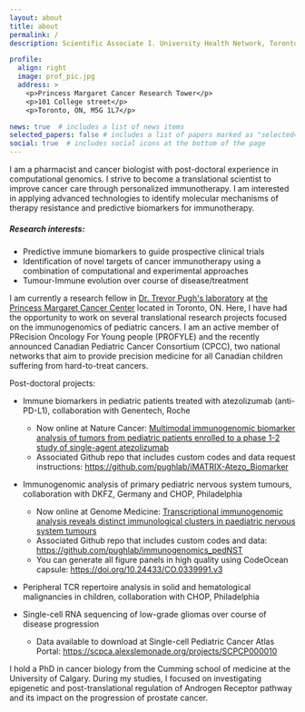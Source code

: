 ```yaml
---
layout: about
title: about
permalink: /
description: Scientific Associate I. University Health Network, Toronto, ON.

profile:
  align: right
  image: prof_pic.jpg
  address: >
    <p>Princess Margaret Cancer Research Tower</p>
    <p>101 College street</p>
    <p>Toronto, ON, M5G 1L7</p>

news: true  # includes a list of news items
selected_papers: false # includes a list of papers marked as "selected={true}"
social: true  # includes social icons at the bottom of the page
---
```

I am a pharmacist and cancer biologist with post-doctoral experience in computational genomics. I strive to become a translational scientist to improve cancer care through personalized immunotherapy. I am interested in applying advanced technologies to identify molecular mechanisms of therapy resistance and predictive biomarkers for immunotherapy. 

##### Research interests:

* Predictive immune biomarkers to guide prospective clinical trials
* Identification of novel targets of cancer immunotherapy using a combination of computational and experimental approaches
* Tumour-Immune evolution over course of disease/treatment

I am currently a research fellow in <a href="http://pughlab.org/">Dr. Trevor Pugh's laboratory</a> at <a href="https://www.uhn.ca/PrincessMargaret/"> the Princess Margaret Cancer Center</a> located in Toronto, ON. Here, I have had the opportunity to work on several translational research projects focused on the immunogenomics of pediatric cancers. I am an active member of PRecision Oncology For Young people (PROFYLE) and the recently announced Canadian Pediatric Cancer Consortium (CPCC), two national networks that aim to provide precision medicine for all Canadian children suffering from hard-to-treat cancers. 

Post-doctoral projects:

* Immune biomarkers in pediatric patients treated with atezolizumab (anti-PD-L1), collaboration with Genentech, Roche
  * Now online at Nature Cancer: <a href="https://www.nature.com/articles/s43018-023-00534-x">Multimodal immunogenomic biomarker analysis of tumors from pediatric patients enrolled to a phase 1-2 study of single-agent atezolizumab</a>
  * Associated Github repo that includes custom codes and data request instructions: https://github.com/pughlab/iMATRIX-Atezo_Biomarker 
* Immunogenomic analysis of primary pediatric nervous system tumours, collaboration with DKFZ, Germany and CHOP, Philadelphia
  * Now online at Genome Medicine: <a href="https://genomemedicine.biomedcentral.com/articles/10.1186/s13073-023-01219-x#Abs1">Transcriptional immunogenomic analysis reveals distinct immunological clusters in paediatric nervous system tumours</a>
  * Associated Github repo that includes custom codes and data: <a href="https://github.com/pughlab/immunogenomics_pedNST">https://github.com/pughlab/immunogenomics_pedNST</a>
  * You can generate all figure panels in high quality using CodeOcean capsule: <a href="https://doi.org/10.24433/CO.0339991.v3">https://doi.org/10.24433/CO.0339991.v3</a>

* Peripheral TCR repertoire analysis in solid and hematological malignancies in children, collaboration with CHOP, Philadelphia
* Single-cell RNA sequencing of low-grade gliomas over course of disease progression
  * Data available to download at Single-cell Pediatric Cancer Atlas Portal: <a href="https://scpca.alexslemonade.org/projects/SCPCP000010">https://scpca.alexslemonade.org/projects/SCPCP000010</a>

I hold a PhD in cancer biology from the Cumming school of medicine at the University of Calgary. During my studies, I focused on investigating epigenetic and post-translational regulation of Androgen Receptor pathway and its impact on the progression of prostate cancer. 

